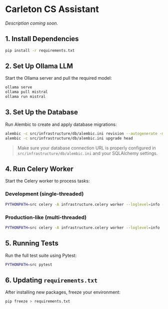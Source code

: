 # Carleton CS Assistant

*Description coming soon.*

## 1. Install Dependencies

```bash
pip install -r requirements.txt
```

## 2. Set Up Ollama LLM

Start the Ollama server and pull the required model:

```bash
ollama serve
ollama pull mistral
ollama run mistral
```

## 3. Set Up the Database

Run Alembic to create and apply database migrations:

```bash
alembic -c src/infrastructure/db/alembic.ini revision --autogenerate -m "initial migration"
alembic -c src/infrastructure/db/alembic.ini upgrade head
```

> Make sure your database connection URL is properly configured in `src/infrastructure/db/alembic.ini` and your SQLAlchemy settings.

## 4. Run Celery Worker

Start the Celery worker to process tasks:

### Development (single-threaded)

```bash
PYTHONPATH=src celery -A infrastructure.celery worker --loglevel=info --pool=solo
```

### Production-like (multi-threaded)

```bash
PYTHONPATH=src celery -A infrastructure.celery worker --loglevel=info
```

## 5. Running Tests

Run the full test suite using Pytest:

```bash
PYTHONPATH=src pytest
```

## 6. Updating `requirements.txt`

After installing new packages, freeze your environment:

```bash
pip freeze > requirements.txt
```
